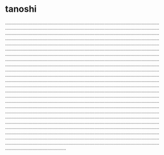 # tanoshi
.................................................................................................................................................................................................................................................................................................................................................................................................................................................................................................................................................................................................................................................................................................................................................................................................................................................................................................................................................................................................................................................................................................................................................................................................................................................................................................................................................................................................................................................................................................................................................................................................................................................................................................................................................................................................................................................................................................................................................................................................................................................................................................................................................................................................................................................................................................................................................................................................................................................................................................................................................................................................................................................................................................................................................................................................................................................................................................................................................................................................................................................................................................................................................